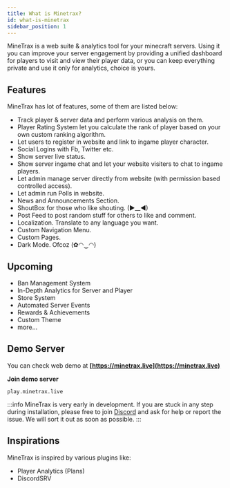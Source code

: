 ```yaml
---
title: What is Minetrax?
id: what-is-minetrax
sidebar_position: 1
---
```


MineTrax is a web suite & analytics tool for your minecraft servers. Using it you can improve your server engagement by providing a unified dashboard for players to visit and view their player data, or you can keep everything private and use it only for analytics, choice is yours.

## Features
MineTrax has lot of features, some of them are listed below:
 - Track player & server data and perform various analysis on them.
 - Player Rating System let you calculate the rank of player based on your own custom ranking algorithm.
 - Let users to register in website and link to ingame player character.
 - Social Logins with Fb, Twitter etc.
 - Show server live status.
 - Show server ingame chat and let your website visiters to chat to ingame players.
 - Let admin manage server directly from website (with permission based controlled access).
 - Let admin run Polls in website.
 - News and Announcements Section.
 - ShoutBox for those who like shouting. (►__◄)
 - Post Feed to post random stuff for others to like and comment.
 - Localization. Translate to any language you want.
 - Custom Navigation Menu.
 - Custom Pages.
 - Dark Mode. Ofcoz (✿◠‿◠)

## Upcoming
 - Ban Management System
 - In-Depth Analytics for Server and Player
 - Store System
 - Automated Server Events
 - Rewards & Achievements
 - Custom Theme
 - more...

## Demo Server
You can check web demo at **[https://minetrax.live](https://minetrax.live)**

**Join demo server**
```
play.minetrax.live
```

:::info
MineTrax is very early in development. If you are stuck in any step during installation, please free to join [Discord](https://discord.gg/Hzfj27k) and ask for help or report the issue. We will sort it out as soon as possible.
:::

## Inspirations
MineTrax is inspired by various plugins like:
 - Player Analytics (Plans)
 - DiscordSRV